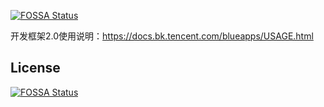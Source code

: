 [![FOSSA Status](https://app.fossa.com/api/projects/git%2Bgithub.com%2Fwheel-w%2Fbk-c-course.svg?type=shield)](https://app.fossa.com/projects/git%2Bgithub.com%2Fwheel-w%2Fbk-c-course?ref=badge_shield)

开发框架2.0使用说明：https://docs.bk.tencent.com/blueapps/USAGE.html


## License
[![FOSSA Status](https://app.fossa.com/api/projects/git%2Bgithub.com%2Fwheel-w%2Fbk-c-course.svg?type=large)](https://app.fossa.com/projects/git%2Bgithub.com%2Fwheel-w%2Fbk-c-course?ref=badge_large)